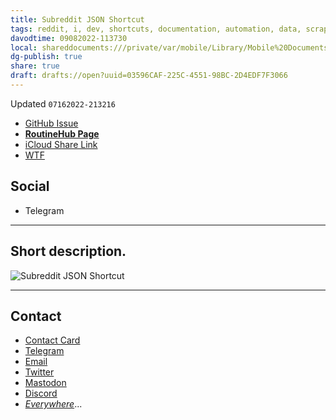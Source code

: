 ```yaml
---
title: Subreddit JSON Shortcut
tags: reddit, i, dev, shortcuts, documentation, automation, data, scrape
davodtime: 09082022-113730
local: shareddocuments:///private/var/mobile/Library/Mobile%20Documents/iCloud~md~obsidian/Documents/OBSHIDDIAN/drafts/03596CAF-225C-4551-98BC-2D4EDF7F3066.md
dg-publish: true
share: true
draft: drafts://open?uuid=03596CAF-225C-4551-98BC-2D4EDF7F3066
---
```

Updated `07162022-213216`

- [GitHub Issue](https://github.com/extratone/i/issues/)
- [**RoutineHub Page**](https://routinehub.co/shortcut/)
- [iCloud Share Link]()
- [WTF](https://davidblue.wtf/drafts/03596CAF-225C-4551-98BC-2D4EDF7F3066.html)

## Social

- Telegram

---

## Short description.

![Subreddit JSON Shortcut](https://i.snap.as/7ECF0xAT.png)

---

## Contact

- [Contact Card](https://davidblue.wtf/db.vcf)
- [Telegram](https://t.me/extratone)
- [Email](mailto:davidblue@extratone.com) 
- [Twitter](https://twitter.com/NeoYokel)
- [Mastodon](https://mastodon.social/@DavidBlue)
- [Discord](https://discord.gg/0b9KQUKP858b0iZF)
- [*Everywhere*](https://raindrop.io/davidblue/social-directory-21059174)...